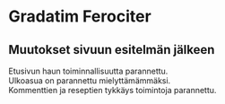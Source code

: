 # Gradatim Ferociter

## Muutokset sivuun esitelmän jälkeen

Etusivun haun toiminnallisuutta parannettu.  
Ulkoasua on parannettu mielyttämämmäksi.  
Kommenttien ja reseptien tykkäys toimintoja parannettu.
